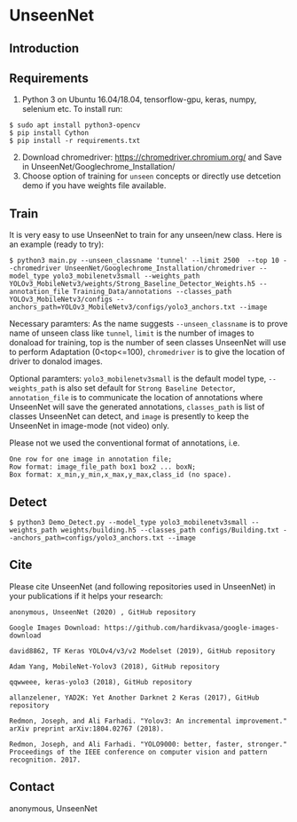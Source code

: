 # UnseenNet
## Introduction
## Requirements
1. Python 3 on Ubuntu 16.04/18.04, tensorflow-gpu, keras, numpy, selenium etc. To install run:
```install
$ sudo apt install python3-opencv
$ pip install Cython
$ pip install -r requirements.txt
```
2. Download chromedriver: https://chromedriver.chromium.org/ and Save in UnseenNet/Googlechrome_Installation/
3. Choose option of training for `unseen` concepts or directly use detcetion demo if you have weights file available.


## Train
It is very easy to use UnseenNet to train for any unseen/new class. Here is an example (ready to try):

```train
$ python3 main.py --unseen_classname 'tunnel' --limit 2500  --top 10 --chromedriver UnseenNet/Googlechrome_Installation/chromedriver --model_type yolo3_mobilenetv3small --weights_path YOLOv3_MobileNetv3/weights/Strong_Baseline_Detector_Weights.h5 --annotation_file Training_Data/annotations --classes_path YOLOv3_MobileNetv3/configs --anchors_path=YOLOv3_MobileNetv3/configs/yolo3_anchors.txt --image
```
Necessary paramters: As the name suggests `--unseen_classname` is to prove name of unseen class like `tunnel`, `limit` is the number of images to donaload for training, top is the number of seen classes UnseenNet will use to perform Adaptation (0<top<=100), `chromedriver` is to give the location of driver to donalod images. 

Optional paramters: `yolo3_mobilenetv3small` is the default model type, `--weights_path` is also set default for `Strong Baseline Detector`, `annotation_file` is to communicate the location of annotations where UnseenNet will save the generated annotations,  `classes_path` is list of classes UnseenNet can detect, and `image` is presently to keep the UnseenNet in image-mode (not video) only.

Please not we used the conventional format of annotations, i.e. 
```format
One row for one image in annotation file;
Row format: image_file_path box1 box2 ... boxN;
Box format: x_min,y_min,x_max,y_max,class_id (no space).
```

## Detect
```demo
$ python3 Demo_Detect.py --model_type yolo3_mobilenetv3small --weights_path weights/building.h5 --classes_path configs/Building.txt --anchors_path=configs/yolo3_anchors.txt --image
```
## Cite
Please cite UnseenNet (and following repositories used in UnseenNet) in your publications if it helps your research:

```cite
anonymous, UnseenNet (2020) , GitHub repository

Google Images Download: https://github.com/hardikvasa/google-images-download

david8862, TF Keras YOLOv4/v3/v2 Modelset (2019), GitHub repository

Adam Yang, MobileNet-Yolov3 (2018), GitHub repository

qqwweee, keras-yolo3 (2018), GitHub repository

allanzelener, YAD2K: Yet Another Darknet 2 Keras (2017), GitHub repository

Redmon, Joseph, and Ali Farhadi. "Yolov3: An incremental improvement." arXiv preprint arXiv:1804.02767 (2018).

Redmon, Joseph, and Ali Farhadi. "YOLO9000: better, faster, stronger." Proceedings of the IEEE conference on computer vision and pattern recognition. 2017.
```

## Contact
anonymous, UnseenNet
